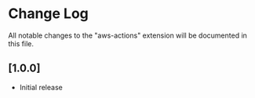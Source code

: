 # Change Log
All notable changes to the "aws-actions" extension will be documented in this file.

## [1.0.0]
- Initial release